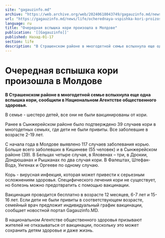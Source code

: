 ```yaml
---
site: "gagauzinfo.md"
archive: "https://web.archive.org/web/20240618043749/gagauzinfo.md/news/life/ocherednaya-vspishka-kori-proizoshla-v-moldove"
url: "https://gagauzinfo.md/news/life/ocherednaya-vspishka-kori-proizoshla-v-moldove"
language: ru
title: "Очередная вспышка кори произошла в Молдове"
publication: '[[Gagauzinfo]]'
published: Назад-01-17
section: life
description: "В Страшенском районе в многодетной семье вспыхнула еще одна вспышка кори, сообщили в Национальном Агентстве общественного здоровья."
---
```


# Очередная вспышка кори произошла в Молдове

**В Страшенском районе в многодетной семье вспыхнула еще одна вспышка кори, сообщили в Национальном Агентстве общественного здоровья.**

В семье - шестеро детей, все они не были вакцинированы от кори.

Ранее в Сынжерейском районе было подтверждено 39 случаев кори в многодетных семьях, где дети не были привиты. Все заболевшие в возрасте 2-19 лет.

С начала года в Молдове выявлено 117 случаев заболевания корью. Больше всего заболевших в Кишиневе (55 человек) и в Сынжерейском районе (39). В Бельцах четыре случая, в Яловенах – три, в Дрокии, Дондюшанах и Рышканах по два случая кори. В Фалештах, Штефан-Водэ, Унгенах и Оргееве по одному случаю.

Корь - вирусная инфекция, которая может привести к серьезным осложнениям здоровья. Специфического лечения кори не существует, но болезнь можно предотвратить с помощью вакцинации.

Вакцинация проводится бесплатно в возрасте 12 месяцев, 6-7 лет и 15-16 лет. Если дети не были привиты в соответствующем возрасте, семейный врач предложит индивидуальный график вакцинации, сообщает новостной портал Gagauzinfo.MD.

В национальном Агентстве общественного здоровья призывают жителей не отказываться от вакцинации, поскольку это может сохранить детям здоровье и даже жизнь.